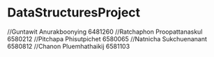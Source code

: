 # DataStructuresProject
//Guntawit Anurakboonying 6481260
//Ratchaphon Proopattanaskul 6580212
//Pitchapa Phisutpichet   6580065
//Natnicha Sukchuenanant  6580812
//Chanon Pluemhathaikij   6581103
